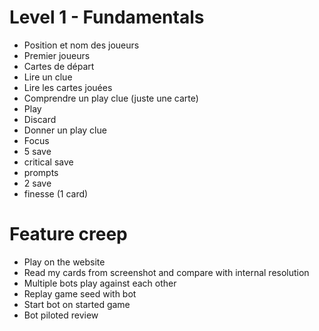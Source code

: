 # Level 1 - Fundamentals

- Position et nom des joueurs
- Premier joueurs
- Cartes de départ
- Lire un clue
- Lire les cartes jouées
- Comprendre un play clue (juste une carte)
- Play
- Discard
- Donner un play clue
- Focus
- 5 save
- critical save
- prompts
- 2 save
- finesse (1 card)


# Feature creep
- Play on the website
- Read my cards from screenshot and compare with internal resolution
- Multiple bots play against each other
- Replay game seed with bot
- Start bot on started game
- Bot piloted review
